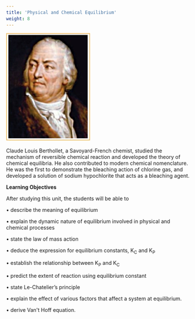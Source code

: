```yaml
---
title: 'Physical and Chemical Equilibrium'
weight: 8
---
```


![Claude Louis](louis.jpg)

Claude Louis Berthollet, a Savoyard-French chemist, studied the mechanism of reversible chemical reaction and developed the theory of chemical equilibria. He also contributed to modern
chemical nomenclature. He was the first to demonstrate the bleaching action of chlorine gas, and developed a solution of sodium hypochlorite that acts as a bleaching agent.

**Learning Objectives**

After studying this unit, the students will be able to

• describe the meaning of equilibrium

• explain the dynamic nature of equilibrium     involved in physical and chemical processes

• state the law of mass action

• deduce the expression for equilibrium constants,
K<sub>C</sub> and K<sub>P</sub>

• establish the relationship between K<sub>P</sub>
 and K<sub>C</sub>

• predict the extent of reaction using equilibrium
constant

• state Le-Chatelier’s principle

• explain the effect of various factors that affect a system at equilibrium.

• derive Van't Hoff equation.
